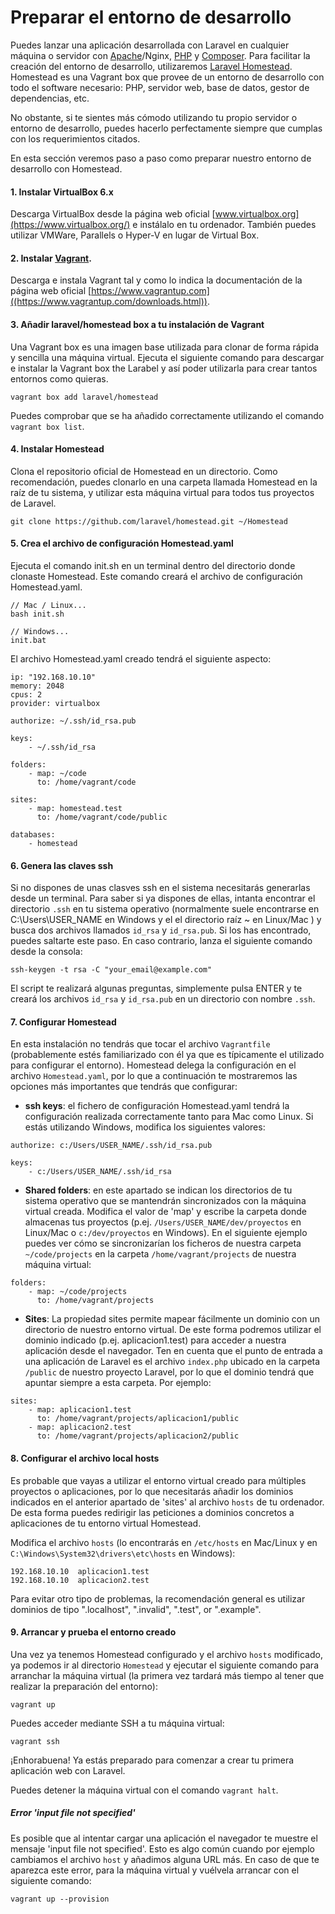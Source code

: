 # Preparar el entorno de desarrollo
Puedes lanzar una aplicación desarrollada con Laravel en cualquier máquina o servidor con [Apache](https://httpd.apache.org/)/Nginx, [PHP](https://www.php.net/) y [Composer](https://getcomposer.org/). Para facilitar la creación del entorno de desarrollo, utilizaremos [Laravel Homestead](https://github.com/laravel/homestead). Homestead es una Vagrant box que provee de un entorno de desarrollo con todo el software necesario: PHP, servidor web, base de datos, gestor de dependencias, etc.

No obstante, si te sientes más cómodo utilizando tu propio servidor o entorno de desarrollo, puedes hacerlo perfectamente siempre que cumplas con los requerimientos citados.

En esta sección veremos paso a paso como preparar nuestro entorno de desarrollo con Homestead.

#### 1. Instalar VirtualBox 6.x
Descarga VirtualBox desde la página web oficial [www.virtualbox.org](https://www.virtualbox.org/) e instálalo en tu ordenador. También puedes utilizar VMWare, Parallels o Hyper-V en lugar de Virtual Box.

#### 2. Instalar [Vagrant](https://www.vagrantup.com/downloads.html).
Descarga e instala Vagrant tal y como lo indica la documentación de la página web oficial [https://www.vagrantup.com]((https://www.vagrantup.com/downloads.html)).

#### 3. Añadir laravel/homestead box a tu instalación de Vagrant
Una Vagrant box es una imagen base utilizada para clonar de forma rápida y sencilla una máquina virtual. Ejecuta el siguiente comando para descargar e instalar la Vagrant box the Larabel y así poder utilizarla para crear tantos entornos como quieras.

```
vagrant box add laravel/homestead
```

Puedes comprobar que se ha añadido correctamente utilizando el comando `vagrant box list`.

#### 4. Instalar Homestead
Clona el repositorio oficial de Homestead en un directorio. Como recomendación, puedes clonarlo en una carpeta llamada Homestead en la raíz de tu sistema, y utilizar esta máquina virtual para todos tus proyectos de Laravel.

```
git clone https://github.com/laravel/homestead.git ~/Homestead
```

#### 5. Crea el archivo de configuración Homestead.yaml
Ejecuta el comando init.sh en un terminal dentro del directorio donde clonaste Homestead. Este comando creará el archivo de configuración Homestead.yaml.

```
// Mac / Linux...
bash init.sh

// Windows...
init.bat
```

El archivo Homestead.yaml creado tendrá el siguiente aspecto:

```
ip: "192.168.10.10"
memory: 2048
cpus: 2
provider: virtualbox

authorize: ~/.ssh/id_rsa.pub

keys:
    - ~/.ssh/id_rsa

folders:
    - map: ~/code
      to: /home/vagrant/code

sites:
    - map: homestead.test
      to: /home/vagrant/code/public

databases:
    - homestead
```

#### 6. Genera las claves ssh
Si no dispones de unas clasves ssh en el sistema necesitarás generarlas desde un terminal. Para saber si ya dispones de ellas, intanta encontrar el directorio `.ssh` en tu sistema operativo (normalmente suele encontrarse en C:\Users\USER_NAME en Windows y el el directorio raíz ~ en Linux/Mac ) y busca dos archivos llamados `id_rsa` y `id_rsa.pub`. Si los has encontrado, puedes saltarte este paso. En caso contrario, lanza el siguiente comando desde la consola:

```
ssh-keygen -t rsa -C "your_email@example.com"
```

El script te realizará algunas preguntas, simplemente pulsa ENTER y te creará los archivos `id_rsa` y `id_rsa.pub` en un directorio con nombre `.ssh`.

#### 7. Configurar Homestead
En esta instalación no tendrás que tocar el archivo `Vagrantfile` (probablemente estés familiarizado con él ya que es típicamente el utilizado para configurar el entorno). Homestead delega la configuración en el archivo `Homestead.yaml`,  por lo que a continuación te mostraremos las opciones más importantes que tendrás que configurar:

- **ssh keys**: el fichero de configuración Homestead.yaml tendrá la configuración realizada correctamente tanto para Mac como Linux. Si estás utilizando Windows, modifica los siguientes valores:

```
authorize: c:/Users/USER_NAME/.ssh/id_rsa.pub

keys:
    - c:/Users/USER_NAME/.ssh/id_rsa
```

- **Shared folders**: en este apartado se indican los directorios de tu sistema operativo que se mantendrán sincronizados con la máquina virtual creada. Modifica el valor de 'map' y escribe la carpeta donde almacenas tus proyectos (p.ej. `/Users/USER_NAME/dev/proyectos` en Linux/Mac o `c:/dev/proyectos` en Windows).  En el siguiente ejemplo puedes ver cómo se sincronizarían los ficheros de nuestra carpeta `~/code/projects` en la carpeta `/home/vagrant/projects` de nuestra máquina virtual:
```
folders:
    - map: ~/code/projects
      to: /home/vagrant/projects
```
- **Sites**: La propiedad sites permite mapear fácilmente un dominio con un directorio de nuestro entorno virtual. De este forma podremos utilizar el dominio indicado (p.ej. aplicacion1.test) para acceder a nuestra aplicación desde el navegador. Ten en cuenta que el punto de entrada a una aplicación de Laravel es el archivo `index.php` ubicado en la carpeta `/public` de nuestro proyecto Laravel, por lo que el dominio tendrá que apuntar siempre a esta carpeta. Por ejemplo:
```
sites:
    - map: aplicacion1.test
      to: /home/vagrant/projects/aplicacion1/public
    - map: aplicacion2.test
      to: /home/vagrant/projects/aplicacion2/public
```

#### 8. Configurar el archivo local hosts
Es probable que vayas a utilizar el entorno virtual creado para múltiples proyectos o aplicaciones, por lo que necesitarás añadir los dominios indicados en el anterior apartado de 'sites' al archivo `hosts` de tu ordenador. De esta forma puedes redirigir las peticiones a dominios concretos a aplicaciones de tu entorno virtual Homestead.

Modifica el archivo `hosts` (lo encontrarás en `/etc/hosts` en Mac/Linux y en `C:\Windows\System32\drivers\etc\hosts` en Windows):

```
192.168.10.10  aplicacion1.test
192.168.10.10  aplicacion2.test
```

Para evitar otro tipo de problemas, la recomendación general es utilizar dominios de tipo ".localhost", ".invalid", ".test", or ".example".

#### 9. Arrancar y prueba el entorno creado
Una vez ya tenemos Homestead configurado y el archivo `hosts` modificado, ya podemos ir al directorio `Homestead` y ejecutar el siguiente comando para arranchar la máquina virtual (la primera vez tardará más tiempo al tener que realizar la preparación del entorno):

```
vagrant up
```

Puedes acceder mediante SSH a tu máquina virtual:

```
vagrant ssh
```

¡Enhorabuena! Ya estás preparado para comenzar a crear tu primera aplicación web con Laravel.


Puedes detener la máquina virtual con el comando `vagrant halt`.


##### Error 'input file not specified'
Es posible que al intentar cargar una aplicación el navegador te muestre el mensaje 'input file not specified'. Esto es algo común cuando por ejemplo cambiamos el archivo `host` y añadimos alguna URL más. En caso de que te aparezca este error, para la máquina virtual y vuélvela arrancar con el siguiente comando:

```
vagrant up --provision
```

